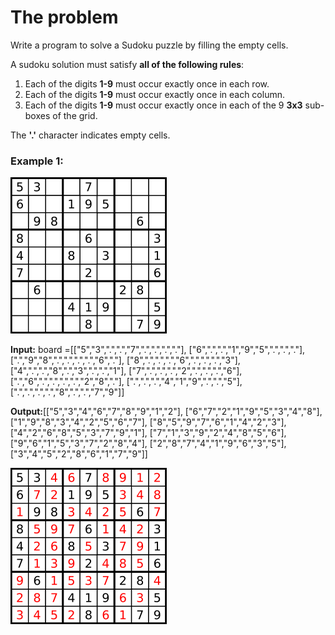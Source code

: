 # The problem

Write a program to solve a Sudoku puzzle by filling the empty cells.

A sudoku solution must satisfy **all of the following rules**:

1. Each of the digits **1-9** must occur exactly once in each row.
2. Each of the digits **1-9** must occur exactly once in each column.
3. Each of the digits **1-9** must occur exactly once in each of the 9 **3x3** sub-boxes of the grid.

The **'.'** character indicates empty cells.

### Example 1:

![img.png](img_1.png)

**Input:** board =[["5","3",".",".","7",".",".",".","."],
["6",".",".","1","9","5",".",".","."],
[".","9","8",".",".",".",".","6","."],
["8",".",".",".","6",".",".",".","3"],
["4",".",".","8",".","3",".",".","1"],
["7",".",".",".","2",".",".",".","6"],
[".","6",".",".",".",".","2","8","."],
[".",".",".","4","1","9",".",".","5"],
[".",".",".",".","8",".",".","7","9"]]

**Output:**[["5","3","4","6","7","8","9","1","2"],
["6","7","2","1","9","5","3","4","8"],
["1","9","8","3","4","2","5","6","7"],
["8","5","9","7","6","1","4","2","3"],
["4","2","6","8","5","3","7","9","1"],
["7","1","3","9","2","4","8","5","6"],
["9","6","1","5","3","7","2","8","4"],
["2","8","7","4","1","9","6","3","5"],
["3","4","5","2","8","6","1","7","9"]]

![img.png](img_2.png)
